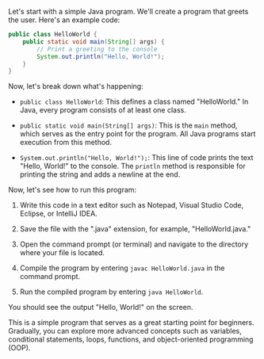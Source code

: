 Let's start with a simple Java program. We'll create a program that greets the user. Here's an example code:

```java
public class HelloWorld {
    public static void main(String[] args) {
        // Print a greeting to the console
        System.out.println("Hello, World!");
    }
}
```

Now, let's break down what's happening:

- `public class HelloWorld`: This defines a class named "HelloWorld." In Java, every program consists of at least one class.

- `public static void main(String[] args)`: This is the `main` method, which serves as the entry point for the program. All Java programs start execution from this method.

- `System.out.println("Hello, World!");`: This line of code prints the text "Hello, World!" to the console. The `println` method is responsible for printing the string and adds a newline at the end.

Now, let's see how to run this program:

1. Write this code in a text editor such as Notepad, Visual Studio Code, Eclipse, or IntelliJ IDEA.

2. Save the file with the ".java" extension, for example, "HelloWorld.java."

3. Open the command prompt (or terminal) and navigate to the directory where your file is located.

4. Compile the program by entering `javac HelloWorld.java` in the command prompt.

5. Run the compiled program by entering `java HelloWorld`.

You should see the output "Hello, World!" on the screen.

This is a simple program that serves as a great starting point for beginners. Gradually, you can explore more advanced concepts such as variables, conditional statements, loops, functions, and object-oriented programming (OOP).